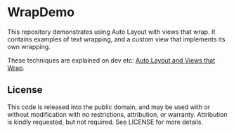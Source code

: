 # WrapDemo

This repository demonstrates using Auto Layout with views that wrap.
It contains examples of text wrapping, and a custom view that implements its own wrapping.

These techniques are explained on dev etc: [Auto Layout and Views that Wrap](http://localhost:4000/code/2014/07/07/auto-layout-and-views-that-wrap.html).


## License

This code is released into the public domain, and may be used with or without modification with no restrictions, attribution, or warranty.
Attribution is kindly requested, but not required.
See LICENSE for more details.
